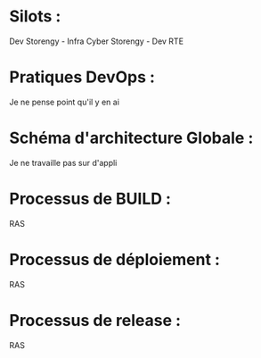 # Silots :  
 Dev Storengy - Infra Cyber Storengy - Dev RTE  
# Pratiques DevOps : 
 Je ne pense point qu'il y en ai  
# Schéma d'architecture Globale :  
 Je ne travaille pas sur d'appli 
# Processus de BUILD :  
 RAS
# Processus de déploiement :  
 RAS
# Processus de release :  
 RAS  
 
 